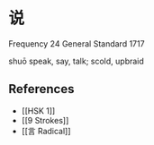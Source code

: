 # 说
Frequency 24
General Standard 1717

shuō
speak, say, talk; scold, upbraid

## References
- [[HSK 1]]
- [[9 Strokes]]
- [[言 Radical]]